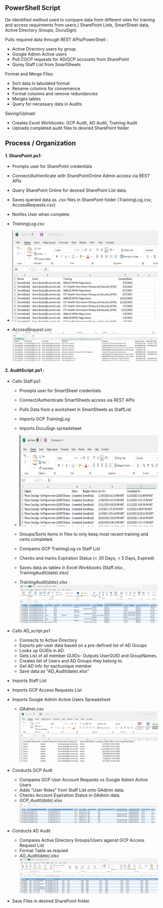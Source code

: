## PowerShell Script 
De-Identified method used to compare data from different sites for training and access requirments from users.( SharePoint Lists, SmartSheet data, Active Directory Groups, DocuSign)

Pulls required data through REST APIs/PowerShell :  
* Active Directory users by group 
* Google Admin Active users 
* Pull CGCP requests for AD/GCP accounts from SharePoint
* Qurey Staff List from SmartSheets 

Format and Merge Files: 
* Sort data in tabulated format
* Rename columns for convenience 
* Format columns and remove redundancies 
* Merges tables 
* Query for necessary data in Audits

Saving/Upload: 
* Creates Excel Workbooks: GCP Audit, AD Audit, Training Audit
* Uploads completed audit files to desired SharePoint folder 


## Process / Organization
#### 1. SharePoint.ps1:
   * Prompts user for SharePoint credentials
   * Connect/Authenticate with SharePointOnline Admin access via REST APIs
   * Query SharePoint Online for desired SharePoint List data.
   * Saves queried data as .csv files in SharePoint folder (TrainingLog.csv, AccessRequests.csv)
   * Notifes User when complete.
   * *TrainingLog.csv* 
   * <img src="https://github.com/Ismaelc78/ActiveDirectory-SharePoint-SmartSheets-API/blob/main/Tlog.png" width="600" height="300">
   
   * *AccessRequest.csv* ![alt text](https://github.com/Ismaelc78/ActiveDirectory-SharePoint-SmartSheets-API/blob/main/AR.png?raw=true) 
       
#### 2. AuditScript.ps1 :
   * Calls Staff.ps1
     * Prompts user for SmartSheet credentials
     * Connect/Authenticate SmartSheets access via REST APIs
     * Pulls Data from a worksheet in SmartSheets as StaffList
     * Imports GCP TrainingLog
     * Imports DocuSign spreadsheet
     * <img src="https://github.com/Ismaelc78/ActiveDirectory-SharePoint-SmartSheets-API/blob/main/Doc.png" width="600" height="300">
       
     * Groups/Sorts items in files to only keep most recent training and certs completed.
     * Compares GCP TrainingLog vs Staff List
     * Checks and marks Expiration Status (< 30 Days,   < 5 Days,   Expired)
     * Saves data as tables in Excel Workbooks (Staff.xlsx , TrainingAudit(date).xlsx)
     * *TrainingAudit(date).xlsx* ![alt text](https://github.com/Ismaelc78/ActiveDirectory-SharePoint-SmartSheets-API/blob/main/Staff.png?raw=true)
     
     
   * Calls AD_script.ps1
     * Connects to Active Directory
     * Exports per-user data based on a pre-defined list of AD Groups
     * Looks up GUIDs in AD. 
     * Gets List of all member GUIDs- Outputs UserGUID and GroupNames.
     * Creates list of Users and AD Groups they belong to.
     * Get AD info for eachunique  member
     * Save data as "AD_Audit(date).xlsx"
     
     
   * Imports Staff List 
   
   * Imports GCP Access Requests List
   
   * Imports Google Admin Active Users Spreadsheet 
     * *GAdmin.csv*  ![alt text](https://github.com/Ismaelc78/ActiveDirectory-SharePoint-SmartSheets-API/blob/main/GAdmin.png?raw=true)
   
   * Conducts GCP Audt
     * Compares GCP User Account Requests vs Google Admin Active Users
     * Adds "User Roles" from Staff List onto GAdmin data.
     * Checks Account Expiration Status in GAdmin data.
     * *GCP_Audit(date).xlsx*   ![alt text](https://github.com/Ismaelc78/ActiveDirectory-SharePoint-SmartSheets-API/blob/main/GCPAudit.png?raw=true)   
   * Conducts AD Audit
     * Compares Active Directory Groups/Users against GCP Access Request List
     * Format Table as requied
     * *AD_Audit(date).xlsx*   ![alt text](https://github.com/Ismaelc78/ActiveDirectory-SharePoint-SmartSheets-API/blob/main/Audit.png?raw=true)   
      
   * Save Files in desired SharePoint folder.
   
       
   

